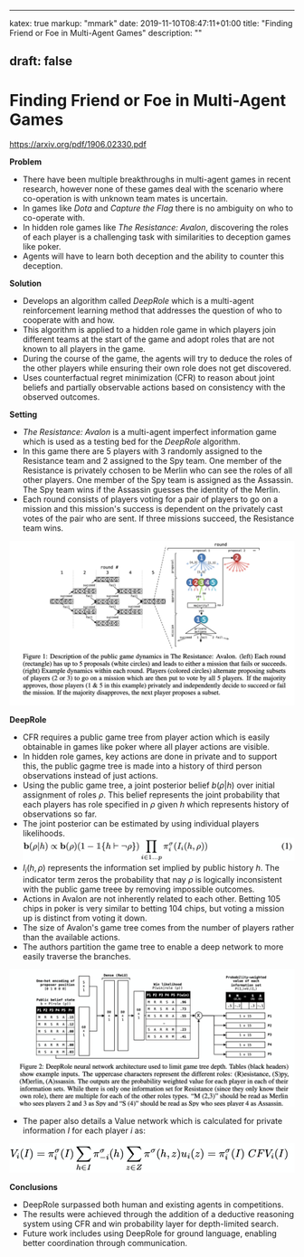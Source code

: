 
---
katex: true
markup: "mmark"
date: 2019-11-10T08:47:11+01:00
title: "Finding Friend or Foe in Multi-Agent Games"
description: "" 


draft: false
---

# Finding Friend or Foe in Multi-Agent Games

https://arxiv.org/pdf/1906.02330.pdf

**Problem**

* There have been multiple breakthroughs in multi-agent games in recent research, however none of these games deal with the scenario where co-operation is with unknown team mates is uncertain. 
* In games like *Dota* and *Capture the Flag* there is no ambiguity on who to co-operate with.
* In hidden role games like *The Resistance: Avalon*, discovering the roles of each player is a challenging task with similarities to deception games like poker. 
* Agents will have to learn both deception and the ability to counter this deception.


**Solution**

* Develops an algorithm called *DeepRole* which is a multi-agent reinforcement learning method that addresses the question of who to cooperate with and how. 
* This algorithm is applied to a hidden role game in which players join different teams at the start of the game and adopt roles that are not known to all players in the game.
* During the course of the game, the agents will try to deduce the roles of the other players while ensuring their own role does not get discovered.
* Uses counterfactual regret minimization (CFR) to reason about joint beliefs and partially observable actions based on consistency with the observed outcomes. 


**Setting**

* *The Resistance: Avalon* is a multi-agent imperfect information game which is used as a testing bed for the *DeepRole* algorithm.
* In this game there are 5 players with 3 randomly assigned to the Resistance team and 2 assigned to the Spy team. One member of the Resistance is privately cchosen to be Merlin who can see the roles of all other players. One member of the Spy team is assigned as the Assassin. The Spy team wins if the Assassin guesses the identity of the Merlin.
* Each round consists of players voting for a pair of players to go on a mission and this mission's success is dependent on the privately cast votes of the pair who are sent. If three missions succeed, the Resistance team wins.

![6d2f113f.png](/attachments/dbb66ae7.png)

**DeepRole**

* CFR requires a public game tree from player action which is easily obtainable in games like poker where all player actions are visible.
* In hidden role games, key actions are done in private and to support this, the public gagme tree is made into a history of third person observations instead of just actions.
* Using the public game tree, a joint posterior belief $b(\rho|h)$ over initial assignment of roles $\rho$. This belief represents the joint probability that each players has role specified in $\rho$ given $h$ which represents history of observations so far. 
* The joint posterior can be estimated by using individual players likelihoods.
![Screenshot 2019-11-12 at 00.33.55.png](/attachments/eb738e35.png)
* $I_i(h,\rho)$ represents the information set implied by public history $h$. The indicator term zeros the probability that nay $\rho$ is logically inconsistent with the public game treee by removing impossible outcomes.
* Actions in Avalon are not inherently related to each other. Betting 105 chips in poker is very similar to betting 104 chips, but voting a mission up is distinct from voting it down.
* The size of Avalon's game tree comes from the number of players rather than the available actions.
* The authors partition the game tree to enable a deep network to more easily traverse the branches.

![Screenshot 2019-11-12 at 00.41.15.png](/attachments/a3519019.png)
* The paper also details a Value network which is calculated for private information $I$ for each player $i$ as: 

![Screenshot 2019-11-12 at 00.41.09.png](/attachments/f3f19d76.png)

**Conclusions**

* DeepRole surpassed both human and existing agents in competitions.
* The results were achieved through the addition of a deductive reasoning system using CFR and win probability layer for depth-limited search.
* Future work includes using DeepRole for ground language, enabling better coordination through communication. 

